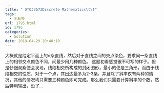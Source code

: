 ```yaml
---
title: " DTOJ3573Discrete Mathematics\t\t"
tags:
  - 无标签
url: 1795.html
id: 1795
categories:
  - Solution
date: 2018-04-29 20:48:10
---
```


大概就是给定平面上的n条直线，然后对于直线之间的交点染色，要求同一条直线上的相邻交点颜色不同，问最少用几种颜色。 这题初看感觉很不可写的样子。但是仔细观察便会发现，线段相交所构成的封闭图形，最小的便是三角形。而由于线段相交的性质，对于一个点，其出边最多为2-3条。并且除了斜率仅有两种的情况，其他的情况均只需要三种颜色即可完成。那么我们只需要计算斜率的个数，然后特判输出，没了...